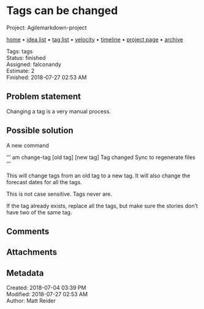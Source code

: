 # Tags can be changed

Project: Agilemarkdown-project

[home](../index.md) • [idea list](../ideas.md) • [tag list](../tags.md) • [velocity](../velocity.md) • [timeline](../timeline.md) • [project page](../agilemarkdown-project.md) • [archive](archive.md)

Tags: tags  
Status: finished  
Assigned: falconandy  
Estimate: 2  
Finished: 2018-07-27 02:53 AM  

## Problem statement

Changing a tag is a very manual process.

## Possible solution

A new command

‘’’
am change-tag [old tag] [new tag]
Tag changed
Sync to regenerate files
‘’’

This will change tags from an old tag to a new tag. It will also change the forecast dates for all the tags.

This is not case sensitive. Tags never are.

If the tag already exists, replace all the tags, but make sure the stories don’t have two of the same tag.



## Comments

## Attachments


## Metadata

Created: 2018-07-04 03:39 PM  
Modified: 2018-07-27 02:53 AM  
Author: Matt Reider  
